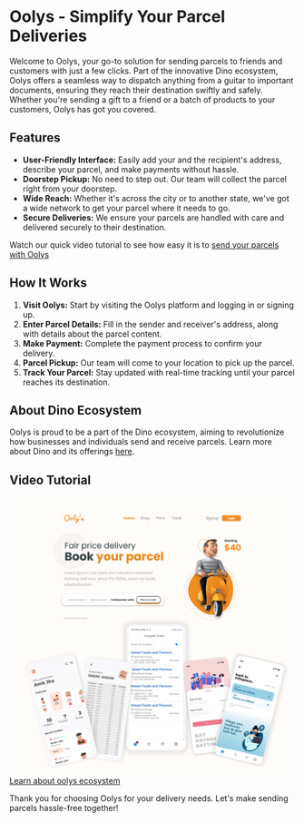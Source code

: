 # Oolys - Simplify Your Parcel Deliveries

Welcome to Oolys, your go-to solution for sending parcels to friends and customers with just a few clicks. Part of the innovative Dino ecosystem, Oolys offers a seamless way to dispatch anything from a guitar to important documents, ensuring they reach their destination swiftly and safely. Whether you're sending a gift to a friend or a batch of products to your customers, Oolys has got you covered.

## Features

- **User-Friendly Interface:** Easily add your and the recipient's address, describe your parcel, and make payments without hassle.
- **Doorstep Pickup:** No need to step out. Our team will collect the parcel right from your doorstep.
- **Wide Reach:** Whether it's across the city or to another state, we've got a wide network to get your parcel where it needs to go.
- **Secure Deliveries:** We ensure your parcels are handled with care and delivered securely to their destination.

Watch our quick video tutorial to see how easy it is to [send your parcels with Oolys](https://drive.google.com/file/d/1SH1iYYLVbcTxEIhak-l6U82rDeVt-m1b/view?usp=sharing)

## How It Works

1. **Visit Oolys:** Start by visiting the Oolys platform and logging in or signing up.
2. **Enter Parcel Details:** Fill in the sender and receiver's address, along with details about the parcel content.
3. **Make Payment:** Complete the payment process to confirm your delivery.
4. **Parcel Pickup:** Our team will come to your location to pick up the parcel.
5. **Track Your Parcel:** Stay updated with real-time tracking until your parcel reaches its destination.

## About Dino Ecosystem

Oolys is proud to be a part of the Dino ecosystem, aiming to revolutionize how businesses and individuals send and receive parcels. Learn more about Dino and its offerings [here](https://ooly.me).

## Video Tutorial

![Learn about oolys ecosystem](cover.png)
[Learn about oolys ecosystem](https://drive.google.com/file/d/1aWDObChVS4ONbPJ9cIoLB4xE33Vlr9RD/view?usp=sharing)

Thank you for choosing Oolys for your delivery needs. Let's make sending parcels hassle-free together!
